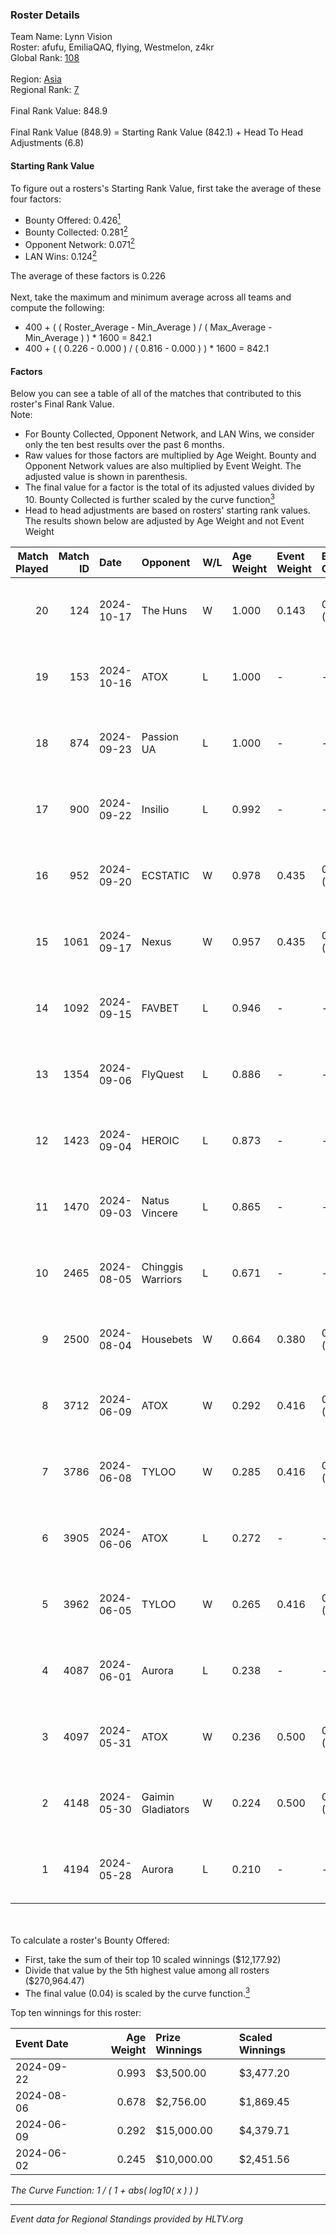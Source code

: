 ### Roster Details<br />
Team Name: Lynn Vision<br />
Roster: afufu, EmiliaQAQ, flying, Westmelon, z4kr<br />
Global Rank: [108](../../standings_global_2024_10_23.md)<br />
<br />
Region: [Asia]( ../../standings_asia_2024_10_23.md)<br />
Regional Rank: [7]( ../../standings_asia_2024_10_23.md)<br />
<br />
Final Rank Value:  848.9<br />
<br />
Final Rank Value (848.9) = Starting Rank Value (842.1) + Head To Head Adjustments (6.8)<br />

#### Starting Rank Value<br />
To figure out a rosters's Starting Rank Value, first take the average of these four factors:<br />
- Bounty Offered: 0.426[<sup>1</sup>](#table2)
- Bounty Collected: 0.281[<sup>2</sup>](#table1)
- Opponent Network: 0.071[<sup>2</sup>](#table1)
- LAN Wins: 0.124[<sup>2</sup>](#table1)

The average of these factors is 0.226<br />
<br />
Next, take the maximum and minimum average across all teams and compute the following:<br />
- 400 + ( ( Roster_Average - Min_Average ) / ( Max_Average - Min_Average ) ) * 1600 = 842.1
- 400 + ( ( 0.226 - 0.000 ) / ( 0.816 - 0.000 ) ) * 1600 = 842.1


#### Factors<br />
Below you can see a table of all of the matches that contributed to this roster's Final Rank Value.<br />
Note:<br />

- For Bounty Collected, Opponent Network, and LAN Wins, we consider only the ten best results over the past 6 months.
- Raw values for those factors are multiplied by Age Weight. Bounty and Opponent Network values are also multiplied by Event Weight. The adjusted value is shown in parenthesis.
- The final value for a factor is the total of its adjusted values divided by 10. Bounty Collected is further scaled by the curve function[<sup>3</sup>](#curveFunction)
- Head to head adjustments are based on rosters' starting rank values. The results shown below are adjusted by Age Weight and not Event Weight
<span id="table1"></span><br />


| Match Played | Match ID | Date       | Opponent          | W/L | Age Weight | Event Weight | Bounty Collected | Opponent Network | LAN Wins  | H2H Adj. | Roster                                     |
| -: | -: | :- | :- | :- | :- | :- | :- | :- | :- | -: | :- |
|           20 |      124 | 2024-10-17 | The Huns          | W   | 1.000      | 0.143        | 0.007 (0.001)    | 0.035 (0.005)    | 0 (0.000) |     7.61 | afufu, EmiliaQAQ, flying, Westmelon, z4kr  |
|           19 |      153 | 2024-10-16 | ATOX              | L   | 1.000      | -            | -                | -                | -         |    -7.89 | afufu, EmiliaQAQ, flying, Westmelon, z4kr  |
|           18 |      874 | 2024-09-23 | Passion UA        | L   | 1.000      | -            | -                | -                | -         |    -8.73 | afufu, EmiliaQAQ, flying, Westmelon, z4kr  |
|           17 |      900 | 2024-09-22 | Insilio           | L   | 0.992      | -            | -                | -                | -         |    -9.85 | afufu, EmiliaQAQ, flying, Westmelon, z4kr  |
|           16 |      952 | 2024-09-20 | ECSTATIC          | W   | 0.978      | 0.435        | 0.023 (0.010)    | 0.746 (0.317)    | 0 (0.000) |    20.28 | afufu, EmiliaQAQ, flying, Westmelon, z4kr  |
|           15 |     1061 | 2024-09-17 | Nexus             | W   | 0.957      | 0.435        | 0.005 (0.002)    | 0.513 (0.214)    | 0 (0.000) |    12.41 | afufu, EmiliaQAQ, flying, Westmelon, z4kr  |
|           14 |     1092 | 2024-09-15 | FAVBET            | L   | 0.946      | -            | -                | -                | -         |   -10.45 | afufu, EmiliaQAQ, flying, Westmelon, z4kr  |
|           13 |     1354 | 2024-09-06 | FlyQuest          | L   | 0.886      | -            | -                | -                | -         |    -2.42 | afufu, EmiliaQAQ, flying, Westmelon, z4kr  |
|           12 |     1423 | 2024-09-04 | HEROIC            | L   | 0.873      | -            | -                | -                | -         |    -0.44 | afufu, EmiliaQAQ, flying, Westmelon, z4kr  |
|           11 |     1470 | 2024-09-03 | Natus Vincere     | L   | 0.865      | -            | -                | -                | -         |    -0.05 | afufu, EmiliaQAQ, flying, Westmelon, z4kr  |
|           10 |     2465 | 2024-08-05 | Chinggis Warriors | L   | 0.671      | -            | -                | -                | -         |   -11.32 | afufu, EmiliaQAQ, flying, Westmelon, z4kr  |
|            9 |     2500 | 2024-08-04 | Housebets         | W   | 0.664      | 0.380        | 0.006 (0.002)    | 0.161 (0.041)    | 1 (0.664) |     6.61 | afufu, EmiliaQAQ, flying, Westmelon, z4kr  |
|            8 |     3712 | 2024-06-09 | ATOX              | W   | 0.292      | 0.416        | 0.009 (0.001)    | 0.040 (0.005)    | 0 (0.000) |     2.89 | EmiliaQAQ, flying, Starry, Westmelon, z4kr |
|            7 |     3786 | 2024-06-08 | TYLOO             | W   | 0.285      | 0.416        | 0.040 (0.005)    | 0.235 (0.028)    | 0 (0.000) |     4.75 | EmiliaQAQ, flying, Starry, Westmelon, z4kr |
|            6 |     3905 | 2024-06-06 | ATOX              | L   | 0.272      | -            | -                | -                | -         |    -5.92 | EmiliaQAQ, flying, Starry, Westmelon, z4kr |
|            5 |     3962 | 2024-06-05 | TYLOO             | W   | 0.265      | 0.416        | 0.040 (0.004)    | 0.235 (0.026)    | 0 (0.000) |     4.40 | EmiliaQAQ, flying, Starry, Westmelon, z4kr |
|            4 |     4087 | 2024-06-01 | Aurora            | L   | 0.238      | -            | -                | -                | -         |    -0.83 | EmiliaQAQ, flying, Starry, Westmelon, z4kr |
|            3 |     4097 | 2024-05-31 | ATOX              | W   | 0.236      | 0.500        | 0.009 (0.001)    | 0.040 (0.005)    | 1 (0.236) |     2.29 | EmiliaQAQ, flying, Starry, Westmelon, z4kr |
|            2 |     4148 | 2024-05-30 | Gaimin Gladiators | W   | 0.224      | 0.500        | 0.019 (0.002)    | 0.639 (0.072)    | 1 (0.224) |     4.22 | EmiliaQAQ, flying, Starry, Westmelon, z4kr |
|            1 |     4194 | 2024-05-28 | Aurora            | L   | 0.210      | -            | -                | -                | -         |    -0.72 | EmiliaQAQ, flying, Starry, Westmelon, z4kr |

<br />
<span id="table2"></span><br />
To calculate a roster's Bounty Offered:<br />

- First, take the sum of their top 10 scaled winnings ($12,177.92)
- Divide that value by the 5th highest value among all rosters ($270,964.47)
- The final value (0.04) is scaled by the curve function.[<sup>3</sup>](#curveFunction)

Top ten winnings for this roster:<br />

| Event Date | Age Weight | Prize Winnings | Scaled Winnings |
| :- | -: | :- | :- |
| 2024-09-22 |      0.993 | $3,500.00      | $3,477.20       |
| 2024-08-06 |      0.678 | $2,756.00      | $1,869.45       |
| 2024-06-09 |      0.292 | $15,000.00     | $4,379.71       |
| 2024-06-02 |      0.245 | $10,000.00     | $2,451.56       |


<span id="curveFunction"></span>_The Curve Function: 1 / ( 1 + abs( log10( x ) ) )_<br />

---
_Event data for Regional Standings provided by HLTV.org_<br />
